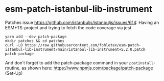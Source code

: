 # esm-patch-istanbul-lib-instrument

Patches issue https://github.com/istanbuljs/istanbuljs/issues/614: Having an ESM+TS-project and trying to fetch the code coverage via jest.

```
yarn add --dev patch-package
mkdir patches && cd patches
curl -LO https://raw.githubusercontent.com/fohletex/esm-patch-istanbul-lib-instrument/main/istanbul-lib-instrument+5.2.0.patch
patch-package
```

And don't forget to add the patch-package command in your `postinstall`-routine, as shown here:
https://www.npmjs.com/package/patch-package (Set-Up)
